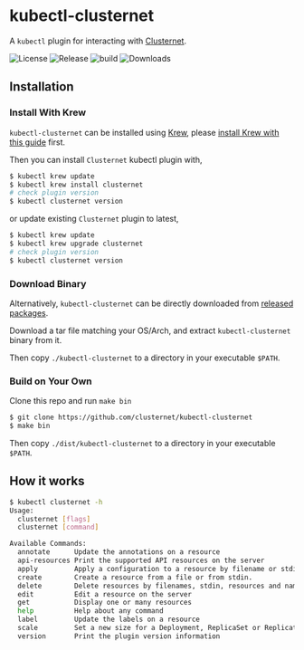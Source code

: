 # kubectl-clusternet

A `kubectl` plugin for interacting with [Clusternet](https://github.com/clusternet/clusternet).

![License](https://img.shields.io/github/license/clusternet/kubectl-clusternet)
![Release](https://img.shields.io/github/v/release/clusternet/kubectl-clusternet)
![build](https://github.com/clusternet/kubectl-clusternet/actions/workflows/ci.yml/badge.svg)
![Downloads](https://img.shields.io/github/downloads/clusternet/kubectl-clusternet/total?color=green)

## Installation

### Install With Krew

`kubectl-clusternet` can be installed using [Krew](https://github.com/kubernetes-sigs/krew),
please [install Krew with this guide](https://krew.sigs.k8s.io/docs/user-guide/setup/install/) first.

Then you can install `Clusternet` kubectl plugin with,

```bash
$ kubectl krew update
$ kubectl krew install clusternet
# check plugin version
$ kubectl clusternet version
```

or update existing `Clusternet` plugin to latest,

```bash
$ kubectl krew update
$ kubectl krew upgrade clusternet
# check plugin version
$ kubectl clusternet version
```

### Download Binary

Alternatively, `kubectl-clusternet` can be directly downloaded
from [released packages](https://github.com/clusternet/kubectl-clusternet/releases).

Download a tar file matching your OS/Arch, and extract `kubectl-clusternet` binary from it.

Then copy `./kubectl-clusternet` to a directory in your executable `$PATH`.

### Build on Your Own

Clone this repo and run `make bin`

```bash
$ git clone https://github.com/clusternet/kubectl-clusternet
$ make bin
```

Then copy `./dist/kubectl-clusternet` to a directory in your executable `$PATH`.

## How it works

```bash
$ kubectl clusternet -h
Usage:
  clusternet [flags]
  clusternet [command]

Available Commands:
  annotate      Update the annotations on a resource
  api-resources Print the supported API resources on the server
  apply         Apply a configuration to a resource by filename or stdin
  create        Create a resource from a file or from stdin.
  delete        Delete resources by filenames, stdin, resources and names, or by resources and label selector
  edit          Edit a resource on the server
  get           Display one or many resources
  help          Help about any command
  label         Update the labels on a resource
  scale         Set a new size for a Deployment, ReplicaSet or Replication Controller
  version       Print the plugin version information
```
